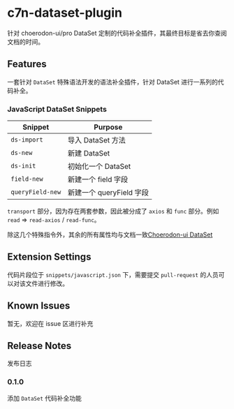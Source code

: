 # c7n-dataset-plugin

针对 choerodon-ui/pro DataSet 定制的代码补全插件，其最终目标是省去你查阅文档的时间。

## Features

一套针对 `DataSet` 特殊语法开发的语法补全插件，针对 DataSet 进行一系列的代码补全。

### JavaScript DataSet Snippets

| Snippet                      | Purpose                                                              |
| ---------------------------- | -------------------------------------------------------------------- |
| `ds-import`                  | 导入 DataSet 方法                                                     |
| `ds-new`                     | 新建 DataSet                                                          |
| `ds-init`                    | 初始化一个 DataSet                                                     |
| `field-new`                  | 新建一个 field 字段                                                    |
| `queryField-new`             | 新建一个 queryField 字段                                               |

`transport` 部分，因为存在两套参数，因此被分成了 `axios` 和 `func` 部分。例如 `read` => `read-axios` / `read-func`。

除这几个特殊指令外，其余的所有属性均与文档一致[Choerodon-ui DataSet](https://choerodon.github.io/choerodon-ui/components-pro/data-set-cn/#DataToJSON)


## Extension Settings

代码片段位于 `snippets/javascript.json` 下，需要提交 `pull-request` 的人员可以对该文件进行修改。

## Known Issues

暂无，欢迎在 issue 区进行补充

## Release Notes

发布日志

### 0.1.0

添加 `DataSet` 代码补全功能
